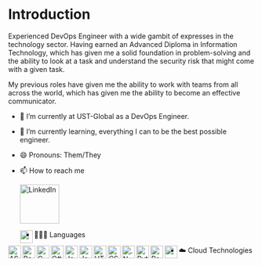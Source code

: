 # Introduction

Experienced DevOps Engineer with a wide gambit of expresses in the technology 
sector. Having earned an Advanced Diploma in Information Technology, 
which has given me a solid foundation in problem-solving and the ability 
to look at a task and understand the security risk that might come 
with a given task.

My previous roles have given me the ability to work with teams from all across 
the world, which has given me the ability to become an effective communicator.  

- 🔭 I’m currently at UST-Global as a DevOps Engineer.
- 🌱 I’m currently learning, everything I can to be the best possible engineer.
- 😄 Pronouns: Them/They
- 📫 How to reach me

    [<img align="center" alt="LinkedIn" width="80" src="https://golflifenavigators.com/wp-content/uploads/2018/09/linkedin-logo.png" />]( https://www.linkedin.com/in/benjamin-saul-mcculloch/)

    <img align="left" alt="" width="26px" src="" />

* 👨🏻‍💻 Languages
<img align="left" alt="ASP.Net" width="26px" src="https://pics.freeicons.io/uploads/icons/png/14621971553750220-512.png" />
<img align="left" alt="Bash" width="26px" src="https://community.infoblox.com/t5/image/serverpage/image-id/2195iA290BF7E3BA6064D/image-size/large/is-moderation-mode/true?v=v2&px=999" />
<img align="left" alt="C" width="26px" src="https://cdn.iconscout.com/icon/free/png-512/c-programming-569564.png" />
<img align="left" alt="C#" width="26px" src="https://iconape.com/wp-content/files/sh/51404/svg/c--4.svg" />
<img align="left" alt="Java" width="26px" src="https://icons-for-free.com/iconfiles/png/512/java+icon-1320167912601224138.png" />
<img align="left" alt="JavaScript" width="26px" src="https://cdn.iconscout.com/icon/free/png-512/javascript-2752148-2284965.png" />
<img align="left" alt="HTML 5" width="26px" src="https://icons-for-free.com/iconfiles/png/512/icon++html+icon-1320194800994962643.png" />
<img align="left" alt="CSS" width="26px" src="https://icon-library.com/images/css3-icon/css3-icon-10.jpg" />
<img align="left" alt=".Net" width="26px" src="https://upload.wikimedia.org/wikipedia/commons/thumb/e/ee/.NET_Core_Logo.svg/1200px-.NET_Core_Logo.svg.png" />
<img align="left" alt="Python" width="26px" src="https://upload.wikimedia.org/wikipedia/commons/thumb/c/c3/Python-logo-notext.svg/768px-Python-logo-notext.svg.png" />
<img align="left" alt="Powershell" width="26px" src="https://4.bp.blogspot.com/-VnHaVPAfOms/XDepW52T1BI/AAAAAAAAGQo/ZzujNs2KPkEmmtF1Astea01BkZ6RGStswCLcBGAs/s1600/powershell.png" />
<img align="left" alt="" width="26px" src="" />

* ☁️ Cloud Technologies


    
